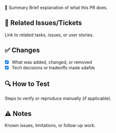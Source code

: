 📄 Summary
Brief explanation of what this PR does.

## 🧩 Related Issues/Tickets
Link to related tasks, issues, or user stories.

## ✅ Changes
- [x] What was added, changed, or removed
- [x] Tech decisions or tradeoffs made
sdafds
## 🔍 How to Test
Steps to verify or reproduce manually (if applicable).

## ⚠️ Notes
Known issues, limitations, or follow-up work.